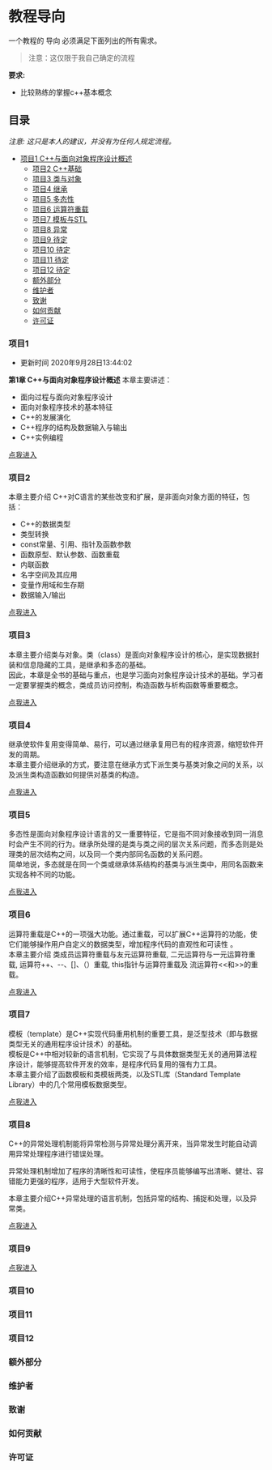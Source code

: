 # 教程导向

一个教程的 导向 必须满足下面列出的所有需求。
> 注意：这仅限于我自己确定的流程

**要求:**
  - 比较熟练的掌握c++基本概念

## 目录

_注意: 这只是本人的建议，并没有为任何人规定流程。_

- [项目1 C++与面向对象程序设计概述](#项目1)
  - [项目2 C++基础](#项目2)
  - [项目3 类与对象](#项目3)
  - [项目4 继承](#项目4)
  - [项目5 多态性](#项目5)
  - [项目6 运算符重载](#项目6)
  - [项目7 模板与STL](#项目7)
  - [项目8 异常](#项目8)
  - [项目9 待定](#项目9)
  - [项目10 待定](#项目10)
  - [项目11 待定](#项目11)
  - [项目12 待定](#项目12)
  - [额外部分](#额外部分)
  - [维护者](#维护者)
  - [致谢](#致谢)
  - [如何贡献](#如何贡献)
  - [许可证](#许可证)


### 项目1
- 更新时间 2020年9月28日13:44:02  

**第1章 C++与面向对象程序设计概述**
本章主要讲述：
- 面向过程与面向对象程序设计
- 面向对象程序技术的基本特征
- C++的发展演化
- C++程序的结构及数据输入与输出
- C++实例编程

[点我进入](https://github.com/yujiecong/yjc-cpp-from-s-to-b/tree/master/contents/%E7%AC%AC%E4%B8%80%E7%AB%A0%20C%2B%2B%E4%B8%8E%E9%9D%A2%E5%90%91%E5%AF%B9%E8%B1%A1%E7%A8%8B%E5%BA%8F%E8%AE%BE%E8%AE%A1%E6%A6%82%E8%BF%B0)
### 项目2
本章主要介绍 C++对C语言的某些改变和扩展，是非面向对象方面的特征，包括：
-  C++的数据类型
- 类型转换
-   const常量、引用、指针及函数参数
- 函数原型、默认参数、函数重载
- 内联函数
- 名字空间及其应用
- 变量作用域和生存期
-  数据输入/输出

[点我进入](https://github.com/yujiecong/yjc-cpp-from-s-to-b/tree/master/contents/%E7%AC%AC%E4%BA%8C%E7%AB%A0%20C%2B%2B%E5%9F%BA%E7%A1%80)

### 项目3
本章主要介绍类与对象。类（class）是面向对象程序设计的核心，是实现数据封装和信息隐藏的工具，是继承和多态的基础。  
因此，本章是全书的基础与重点，也是学习面向对象程序设计技术的基础。学习者一定要掌握类的概念，类成员访问控制，构造函数与析构函数等重要概念。

[点我进入](https://github.com/yujiecong/yjc-cpp-from-s-to-b/tree/master/contents/%E7%AC%AC%E4%B8%89%E7%AB%A0%20%E7%B1%BB%E4%B8%8E%E5%AF%B9%E8%B1%A1)
### 项目4
继承使软件复用变得简单、易行，可以通过继承复用已有的程序资源，缩短软件开发的周期。  
本章主要介绍继承的方式，要注意在继承方式下派生类与基类对象之间的关系，以及派生类构造函数如何提供对基类的构造。

[点我进入](https://github.com/yujiecong/yjc-cpp-from-s-to-b/tree/master/contents/%E7%AC%AC%E5%9B%9B%E7%AB%A0%20%E7%BB%A7%E6%89%BF)

### 项目5
多态性是面向对象程序设计语言的又一重要特征，它是指不同对象接收到同一消息时会产生不同的行为。继承所处理的是类与类之间的层次关系问题，而多态则是处理类的层次结构之间，以及同一个类内部同名函数的关系问题。  
简单地说，多态就是在同一个类或继承体系结构的基类与派生类中，用同名函数来实现各种不同的功能。

[点我进入](https://github.com/yujiecong/yjc-cpp-from-s-to-b/tree/master/contents/%E7%AC%AC%E4%BA%94%E7%AB%A0%20%E5%A4%9A%E6%80%81%E6%80%A7)
### 项目6
运算符重载是C++的一项强大功能。通过重载，可以扩展C++运算符的功能，使它们能够操作用户自定义的数据类型，增加程序代码的直观性和可读性 。  
本章主要介绍 类成员运算符重载与友元运算符重载,  二元运算符与一元运算符重载,  运算符++、--、[]、（）重载,  this指针与运算符重载及 流运算符<<和>>的重载。

[点我进入](https://github.com/yujiecong/yjc-cpp-from-s-to-b/tree/master/contents/%E7%AC%AC%E5%85%AD%E7%AB%A0%20%E8%BF%90%E7%AE%97%E7%AC%A6%E9%87%8D%E8%BD%BD)
### 项目7
模板（template）是C++实现代码重用机制的重要工具，是泛型技术（即与数据类型无关的通用程序设计技术）的基础。  
模板是C++中相对较新的语言机制，它实现了与具体数据类型无关的通用算法程序设计，能够提高软件开发的效率，是程序代码复用的强有力工具。   
本章主要介绍了函数模板和类模板两类，以及STL库（Standard Template Library）中的几个常用模板数据类型。 

[点我进入](https://github.com/yujiecong/yjc-cpp-from-s-to-b/tree/master/contents/%E7%AC%AC%E4%B8%83%E7%AB%A0%20%E6%A8%A1%E6%9D%BF%E4%B8%8ESTL)

### 项目8

C++的异常处理机制能将异常检测与异常处理分离开来，当异常发生时能自动调用异常处理程序进行错误处理。

异常处理机制增加了程序的清晰性和可读性，使程序员能够编写出清晰、健壮、容错能力更强的程序，适用于大型软件开发。

本章主要介绍C++异常处理的语言机制，包括异常的结构、捕捉和处理，以及异常类。

[点我进入](https://github.com/yujiecong/yjc-cpp-from-s-to-b/tree/master/contents/%E7%AC%AC%E5%85%AB%E7%AB%A0%20%E5%BC%82%E5%B8%B8)

### 项目9
[点我进入]()

### 项目10

### 项目11



### 项目12


### 额外部分


### 维护者


### 致谢



### 如何贡献




### 许可证




